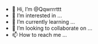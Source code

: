 - 👋 Hi, I’m @Qqwrrrttt
- 👀 I’m interested in ...
- 🌱 I’m currently learning ...
- 💞️ I’m looking to collaborate on ...
- 📫 How to reach me ...

<!---
Qqwrrrttt/Qqwrrrttt is a ✨ special ✨ repository because its `README.md` (this file) appears on your GitHub profile.
You can click the Preview link to take a look at your changes.
--->
